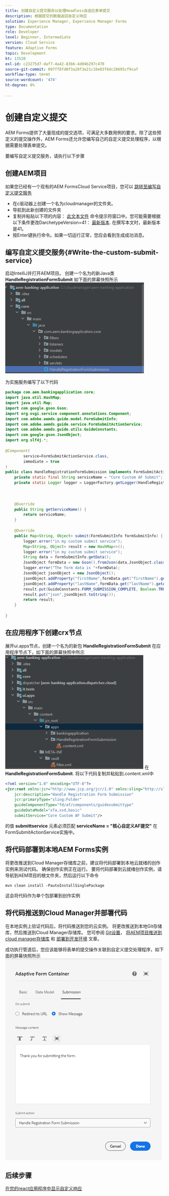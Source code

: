 ```yaml
---
title: 创建自定义提交服务以处理Headless自适应表单提交
description: 根据提交的数据返回自定义响应
solution: Experience Manager, Experience Manager Forms
type: Documentation
role: Developer
level: Beginner, Intermediate
version: Cloud Service
feature: Adaptive Forms
topic: Development
kt: 13520
exl-id: c23275d7-daf7-4a42-83b6-4d04b297c470
source-git-commit: 097ff8fd0f3a28f3e21c10e03f6dc28695cf9caf
workflow-type: tm+mt
source-wordcount: '474'
ht-degree: 0%

---
```


# 创建自定义提交

AEM Forms提供了大量现成的提交选项，可满足大多数用例的要求。除了这些预定义的提交操作外，AEM Forms还允许您编写自己的自定义提交处理程序，以根据需要处理表单提交。

要编写自定义提交服务，请执行以下步骤

## 创建AEM项目

如果您已经有一个现有的AEM FormsCloud Service项目，您可以 [跳转至编写自定义提交服务](#Write-the-custom-submit-service)

* 在c驱动器上创建一个名为cloudmanager的文件夹。
* 导航到此新创建的文件夹
* 复制并粘贴以下项的内容： [此文本文件](./assets/creating-maven-project.txt) 命令提示符窗口中。您可能需要根据以下条件更改DarchetypeVersion=41： [最新版本](https://github.com/adobe/aem-project-archetype/releases). 在撰写本文时，最新版本是41。
* 按Enter键执行命令。如果一切运行正常，您应会看到生成成功消息。

## 编写自定义提交服务{#Write-the-custom-submit-service}

启动IntelliJ并打开AEM项目。 创建一个名为的新Java类 **HandleRegistrationFormSubmit** 如下面的屏幕快照所示
![custom-submit-service](./assets/custom-submit-service.png)

为实施服务编写了以下代码

```java
package com.aem.bankingapplication.core;
import java.util.HashMap;
import java.util.Map;
import com.google.gson.Gson;
import org.osgi.service.component.annotations.Component;
import com.adobe.aemds.guide.model.FormSubmitInfo;
import com.adobe.aemds.guide.service.FormSubmitActionService;
import com.adobe.aemds.guide.utils.GuideConstants;
import com.google.gson.JsonObject;
import org.slf4j.*;

@Component(
        service=FormSubmitActionService.class,
        immediate = true
)
public class HandleRegistrationFormSubmission implements FormSubmitActionService {
    private static final String serviceName = "Core Custom AF Submit";
    private static Logger logger = LoggerFactory.getLogger(HandleRegistrationFormSubmission.class);



    @Override
    public String getServiceName() {
        return serviceName;
    }

    @Override
    public Map<String, Object> submit(FormSubmitInfo formSubmitInfo) {
        logger.error("in my custom submit service");
        Map<String, Object> result = new HashMap<>();
        logger.error("in my custom submit service");
        String data = formSubmitInfo.getData();
        JsonObject formData = new Gson().fromJson(data,JsonObject.class);
        logger.error("The form data is "+formData);
        JsonObject jsonObject = new JsonObject();
        jsonObject.addProperty("firstName",formData.get("firstName").getAsString());
        jsonObject.addProperty("lastName",formData.get("lastName").getAsString());
        result.put(GuideConstants.FORM_SUBMISSION_COMPLETE, Boolean.TRUE);
        result.put("json",jsonObject.toString());
        return result;
    }

}
```

## 在应用程序下创建crx节点

展开ui.apps节点，创建一个名为的新包 **HandleRegistrationFormSubmit** 在应用程序节点下，如下面的屏幕快照中所示
![crx-node](./assets/crx-node.png)
在 **HandleRegistrationFormSubmit**. 将以下代码复制并粘贴到.content.xml中

```xml
<?xml version="1.0" encoding="UTF-8"?>
<jcr:root xmlns:jcr="http://www.jcp.org/jcr/1.0" xmlns:sling="http://sling.apache.org/jcr/sling/1.0"
    jcr:description="Handle Registration Form Submission"
    jcr:primaryType="sling:Folder"
    guideComponentType="fd/af/components/guidesubmittype"
    guideDataModel="xfa,xsd,basic"
    submitService="Core Custom AF Submit"/>
```

的值 **submittservice** 元素必须匹配  **serviceName = &quot;核心自定义AF提交&quot;** 在FormSubmitActionService实施中。

## 将代码部署到本地AEM Forms实例

将更改推送到Cloud Manager存储库之前，建议将代码部署到本地云就绪的创作实例来测试代码。 确保创作实例正在运行。
要将代码部署到云就绪创作实例，请导航到AEM项目的根文件夹，然后运行以下命令

```
mvn clean install -PautoInstallSinglePackage
```

这会将代码作为单个包部署到创作实例

## 将代码推送到Cloud Manager并部署代码

在本地实例上验证代码后，将代码推送到您的云实例。
将更改推送到本地Git存储库，然后推送到Cloud Manager存储库。 您可参阅  [Git设置](https://experienceleague.adobe.com/docs/experience-manager-learn/cloud-service/forms/developing-for-cloud-service/setup-git.html)， [将AEM项目推送到cloud manager存储库](https://experienceleague.adobe.com/docs/experience-manager-learn/cloud-service/forms/developing-for-cloud-service/push-project-to-cloud-manager-git.html) 和 [部署到开发环境](https://experienceleague.adobe.com/docs/experience-manager-learn/cloud-service/forms/developing-for-cloud-service/deploy-to-dev-environment.html) 文章。

成功执行管道后，您应该能够将表单的提交操作关联到自定义提交处理程序，如下面的屏幕快照所示
![提交操作](./assets/configure-submit-action.png)

## 后续步骤

[在您的react应用程序中显示自定义响应](./handle-response-react-app.md)
